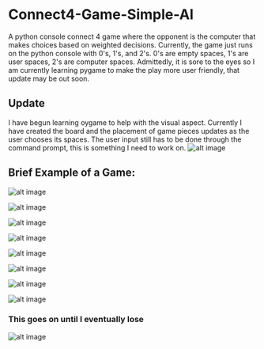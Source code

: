 # Connect4-Game-Simple-AI
A python console connect 4 game where the opponent is the computer that makes choices based on weighted decisions.
Currently, the game just runs on the python console with 0's, 1's, and 2's. 
0's are empty spaces, 1's are user spaces, 2's are computer spaces.
Admittedly, it is sore to the eyes so I am currently learning pygame to make the play more user friendly, that update may be out soon.

## Update
I have begun learning oygame to help with the visual aspect. Currently I have created the board and the placement of game pieces updates as the user chooses its spaces.
The user input still has to be done through the command prompt, this is something I need to work on.
![alt image](GAME/game10.PNG)

## Brief Example of a Game:
![alt image](GAME/game1.PNG)

![alt image](GAME/game2.PNG)

![alt image](GAME/game3.PNG)

![alt image](GAME/game4.PNG)

![alt image](GAME/game5.PNG)

![alt image](GAME/game6.PNG)

![alt image](GAME/game7.PNG)

![alt image](GAME/game8.PNG)

### This goes on until I eventually lose
![alt image](GAME/game9.PNG)
